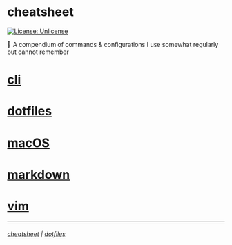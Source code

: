 # cheatsheet
[![License: Unlicense](https://upload.wikimedia.org/wikipedia/commons/e/ee/Unlicense_Blue_Badge.svg)](https://unlicense.org)

📜 A compendium of commands & configurations I use somewhat regularly but cannot remember

# [cli](cli/README.md)
# [dotfiles](dotfiles/README.md)
# [macOS](macOS/README.md)
# [markdown](markdown/README.md)
# [vim](vim/README.md)

---
###### [cheatsheet](https://github.com/Lockyc/cheatsheet) | [dotfiles](https://github.com/Lockyc/dotfiles)

